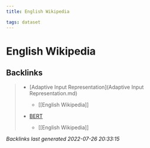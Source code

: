 ```yaml
---
title: English Wikipedia

tags: dataset 
---
```


# English Wikipedia






































## Backlinks

> - [Adaptive Input Representation](Adaptive Input Representation.md)
>   - [[English Wikipedia]]
>    
> - [BERT](BERT.md)
>   - [[English Wikipedia]]

_Backlinks last generated 2022-07-26 20:33:15_
